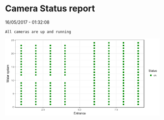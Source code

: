 Camera Status report
================
16/05/2017 - 01:32:08

    All cameras are up and running

![](camreport_files/figure-markdown_github/unnamed-chunk-2-1.png)
